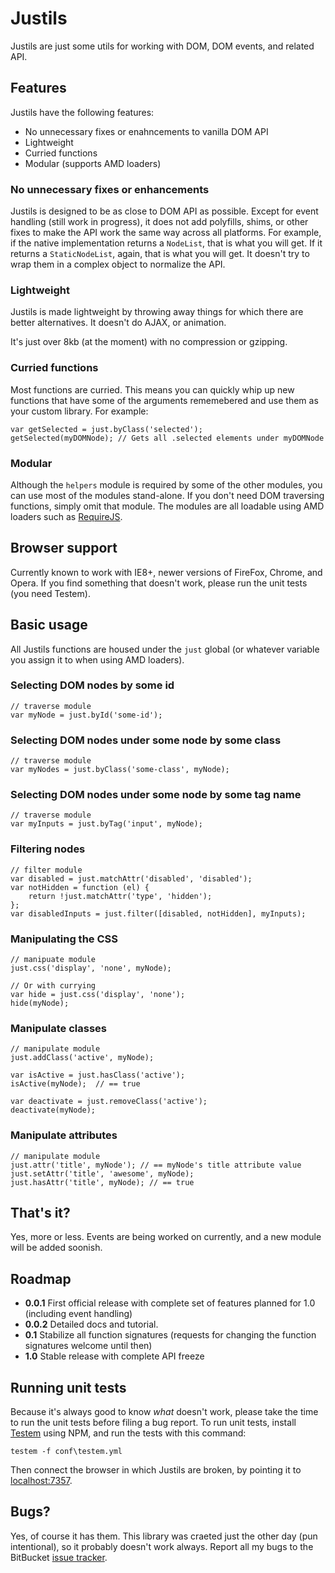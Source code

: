 # Justils

Justils are just some utils for working with DOM, DOM events, and related API.

## Features

Justils have the following features:

 + No unnecessary fixes or enahncements to vanilla DOM API
 + Lightweight
 + Curried functions
 + Modular (supports AMD loaders)

### No unnecessary fixes or enhancements

Justils is designed to be as close to DOM API as possible. Except for event
handling (still work in progress), it does not add polyfills, shims, or other
fixes to make the API work the same way across all platforms. For example, if
the native implementation returns a `NodeList`, that is what you will get. If 
it returns a `StaticNodeList`, again, that is what you will get. It
doesn't try to wrap them in a complex object to normalize the API.

### Lightweight

Justils is made lightweight by throwing away things for which there are better
alternatives. It doesn't do AJAX, or animation.

It's just over 8kb (at the moment) with no compression or gzipping.

### Curried functions

Most functions are curried. This means you can quickly whip up new functions
that have some of the arguments rememebered and use them as your custom
library. For example:

    var getSelected = just.byClass('selected');
    getSelected(myDOMNode); // Gets all .selected elements under myDOMNode

### Modular

Although the `helpers` module is required by some of the other modules, you can
use most of the modules stand-alone. If you don't need DOM traversing
functions, simply omit that module. The modules are all loadable using AMD
loaders such as [RequireJS](http://requirejs.org/).

## Browser support

Currently known to work with IE8+, newer versions of FireFox, Chrome, and
Opera. If you find something that doesn't work, please run the unit tests (you
need Testem).

## Basic usage

All Justils functions are housed under the `just` global (or whatever variable
you assign it to when using AMD loaders).

### Selecting DOM nodes by some id

    // traverse module
    var myNode = just.byId('some-id');

### Selecting DOM nodes under some node by some class

    // traverse module
    var myNodes = just.byClass('some-class', myNode);

### Selecting DOM nodes under some node by some tag name

    // traverse module
    var myInputs = just.byTag('input', myNode);

### Filtering nodes

    // filter module
    var disabled = just.matchAttr('disabled', 'disabled');
    var notHidden = function (el) {
        return !just.matchAttr('type', 'hidden');
    };
    var disabledInputs = just.filter([disabled, notHidden], myInputs);

### Manipulating the CSS

    // manipuate module
    just.css('display', 'none', myNode);

    // Or with currying
    var hide = just.css('display', 'none');
    hide(myNode);

### Manipulate classes

    // manipulate module
    just.addClass('active', myNode);
    
    var isActive = just.hasClass('active');
    isActive(myNode);  // == true

    var deactivate = just.removeClass('active');
    deactivate(myNode);

### Manipulate attributes

    // manipulate module
    just.attr('title', myNode'); // == myNode's title attribute value
    just.setAttr('title', 'awesome', myNode);
    just.hasAttr('title', myNode); // == true


## That's it?

Yes, more or less. Events are being worked on currently, and a new module will
be added soonish.

## Roadmap

 + **0.0.1** First official release with complete set of features planned for
   1.0 (including event handling)
 + **0.0.2** Detailed docs and tutorial.
 + **0.1** Stabilize all function signatures (requests for changing the
   function signatures welcome until then)
 + **1.0** Stable release with complete API freeze

## Running unit tests

Because it's always good to know _what_ doesn't work, please take the time to
run the unit tests before filing a bug report. To run unit tests, install
[Testem](https://npmjs.org/package/testem) using NPM, and run the tests with
this command:

    testem -f conf\testem.yml

Then connect the browser in which Justils are broken, by pointing it to
[localhost:7357](http://localhost:7537/).

## Bugs?

Yes, of course it has them. This library was craeted just the other day (pun
intentional), so it probably doesn't work always. Report all my bugs to the
BitBucket [issue tracker](https://bitbucket.org/brankovukelic/justils/issues).
